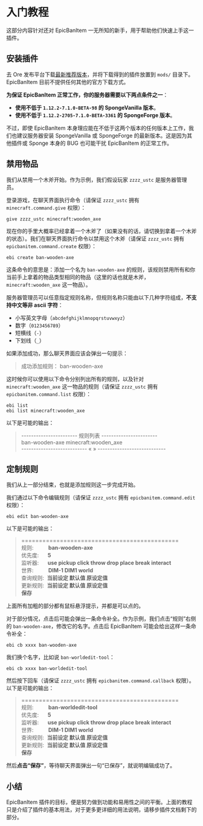 # 入门教程

这部分内容针对还对 EpicBanItem 一无所知的新手，用于帮助他们快速上手这一插件。

## 安装插件

去 Ore 发布平台下载[最新推荐版本](https://ore.spongepowered.org/EpicBanItem/EpicBanItem/versions/recommended/download)，并将下载得到的插件放置到 `mods/` 目录下。EpicBanItem 目前不提供任何其他的官方下载方式。

**为保证 EpicBanItem 正常工作，你的服务器需要以下两点条件之一**：

* **使用不低于 `1.12.2-7.1.0-BETA-98` 的 SpongeVanilla 版本**。
* **使用不低于 `1.12.2-2705-7.1.0-BETA-3361` 的 SpongeForge 版本**。

不过，即使 EpicBanItem 本身理应能在不低于这两个版本的任何版本上工作，我们也建议服务器安装 SpongeVanilla 或 SpongeForge 的最新版本。这是因为其他插件或 Sponge 本身的 BUG 也可能干扰 EpicBanItem 的正常工作。

## 禁用物品

我们从禁用一个木斧开始。作为示例，我们假设玩家 `zzzz_ustc` 是服务器管理员。

登录游戏，在聊天界面执行命令（请保证 `zzzz_ustc` 拥有 `minecraft.command.give` 权限）：

```mcfunction
give zzzz_ustc minecraft:wooden_axe
```

现在你的手里大概率已经拿着一个木斧了（如果没有的话，请切换到拿着一个木斧的状态）。我们在聊天界面执行命令以禁用这个木斧（请保证 `zzzz_ustc` 拥有 `epicbanitem.command.create` 权限）：

```mcfunction
ebi create ban-wooden-axe
```

这条命令的意思是：添加一个名为 `ban-wooden-axe` 的规则，该规则禁用所有和你当前手上拿着的物品类型相同的物品（这里的话也就是木斧，`minecraft:wooden_axe` 这一物品）。

服务器管理员可以任意指定规则名称，但规则名称只能由以下几种字符组成，**不支持中文等非 ascii 字符**：

* 小写英文字母（`abcdefghijklmnopqrstuvwxyz`）
* 数字（`0123456789`）
* 短横线（`-`）
* 下划线（`_`）

如果添加成功，那么聊天界面应该会弹出一句提示：

> 成功添加规则： ban-wooden-axe

这时候你可以使用以下命令分别列出所有的规则，以及针对 `minecraft:wooden_axe` 这一物品的规则（请保证 `zzzz_ustc` 拥有 `epicbanitem.command.list` 权限）：

```mcfunction
ebi list
ebi list minecraft:wooden_axe
```

以下是可能的输出：

> ----------------------- 规则列表 -----------------------  
> ban-wooden-axe  minecraft:wooden_axe  
> --------------------------- « » ----------------------------  

## 定制规则

我们从上一部分结束，也就是添加规则这一步完成开始。

我们通过以下命令编辑规则（请保证 `zzzz_ustc` 拥有 `epicbanitem.command.edit` 权限）：

```mcfunction
ebi edit ban-wooden-axe
```

以下是可能的输出：

> =============================================  
> 规则: &nbsp;&nbsp;&nbsp;&nbsp;&nbsp;&nbsp;&nbsp;&nbsp;&nbsp;**ban-wooden-axe**  
> 优先度: &nbsp;&nbsp;&nbsp;&nbsp;&nbsp;**5**  
> 监听器: &nbsp;&nbsp;&nbsp;&nbsp;&nbsp;**use  pickup  click  throw  drop  place  break  interact**  
> 世界: &nbsp;&nbsp;&nbsp;&nbsp;&nbsp;&nbsp;&nbsp;&nbsp;&nbsp;**DIM-1  DIM1  world**  
> 查询规则: &nbsp;**当前设定  默认值  原设定值**  
> 更新规则: &nbsp;**当前设定  默认值  原设定值**  
> **保存**  

上面所有加粗的部分都有鼠标悬浮提示，并都是可以点的。

对于部分情况，点击后可能会弹出一条命令补全。作为示例，我们点击“规则”右侧的 `ban-wooden-axe`，修改它的名字。点击后 EpicBanItem 可能会给出这样一条命令补全：

```mcfunction
ebi cb xxxx ban-wooden-axe
```

我们换个名字，比如说 `ban-worldedit-tool`：

```mcfunction
ebi cb xxxx ban-worldedit-tool
```

然后按下回车（请保证 `zzzz_ustc` 拥有 `epicbanitem.command.callback` 权限）。以下是可能的输出：

> =============================================  
> 规则: &nbsp;&nbsp;&nbsp;&nbsp;&nbsp;&nbsp;&nbsp;&nbsp;&nbsp;**ban-worldedit-tool**  
> 优先度: &nbsp;&nbsp;&nbsp;&nbsp;&nbsp;**5**  
> 监听器: &nbsp;&nbsp;&nbsp;&nbsp;&nbsp;**use  pickup  click  throw  drop  place  break  interact**  
> 世界: &nbsp;&nbsp;&nbsp;&nbsp;&nbsp;&nbsp;&nbsp;&nbsp;&nbsp;**DIM-1  DIM1  world**  
> 查询规则: &nbsp;**当前设定  默认值  原设定值**  
> 更新规则: &nbsp;**当前设定  默认值  原设定值**  
> **保存**  

然后**点击“保存”**，等待聊天界面弹出一句“已保存”，就说明编辑成功了。

## 小结

EpicBanItem 插件的目标，便是努力做到功能和易用性之间的平衡。上面的教程只是介绍了插件的基本用法，对于更多更详细的用法说明，请移步插件文档剩下的部分。
